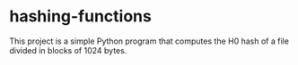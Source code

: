 # hashing-functions

This project is a simple Python program that computes the H0 hash of a file divided in blocks of 1024 bytes. 

